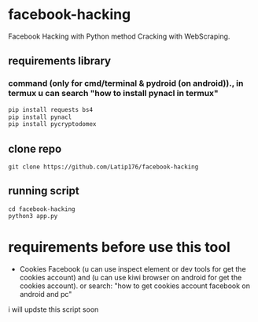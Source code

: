 # facebook-hacking
Facebook Hacking with Python method Cracking with WebScraping.
## requirements library
### command (only for cmd/terminal & pydroid (on android))., in termux u can search "how to install pynacl in termux"
```BASH
pip install requests bs4
pip install pynacl
pip install pycryptodomex
```
## clone repo
```
git clone https://github.com/Latip176/facebook-hacking
```
## running script
```
cd facebook-hacking
python3 app.py
```

# requirements before use this tool
- Cookies Facebook (u can use inspect element or dev tools for get the cookies account) and (u can use kiwi browser on android for get the cookies account). or search: "how to get cookies account facebook on android and pc"

i will updste this script soon
